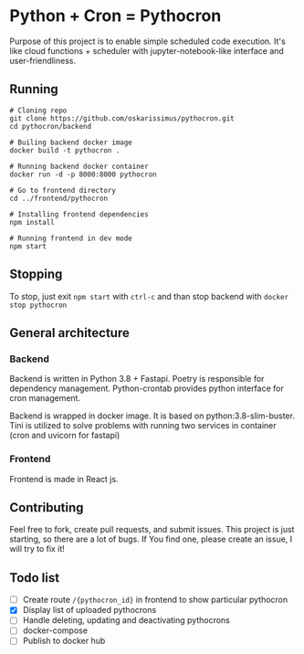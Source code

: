 # Python + Cron = Pythocron

Purpose of this project is to enable simple scheduled code execution. It's like cloud functions + scheduler with jupyter-notebook-like interface and user-friendliness.


## Running
```
# Cloning repo
git clone https://github.com/oskarissimus/pythocron.git
cd pythocron/backend

# Builing backend docker image
docker build -t pythocron .

# Running backend docker container
docker run -d -p 8000:8000 pythocron

# Go to frontend directory
cd ../frontend/pythocron

# Installing frontend dependencies
npm install

# Running frontend in dev mode
npm start
```

## Stopping
To stop, just exit `npm start` with `ctrl-c` and than stop backend with `docker stop pythocron`

## General architecture
### Backend
Backend is written in Python 3.8 + Fastapi. Poetry is responsible for dependency management. Python-crontab provides python interface for cron management.

Backend is wrapped in docker image. It is based on python:3.8-slim-buster. Tini is utilized to solve problems with running two services in container (cron and uvicorn for fastapi)

### Frontend
Frontend is made in React js.

## Contributing
Feel free to fork, create pull requests, and submit issues. This project is just starting, so there are a lot of bugs. If You find one, please create an issue, I will try to fix it!


## Todo list
- [ ] Create route `/{pythocron_id}` in frontend to show particular pythocron
- [x] Display list of uploaded pythocrons
- [ ] Handle deleting, updating and deactivating pythocrons
- [ ] docker-compose
- [ ] Publish to docker hub